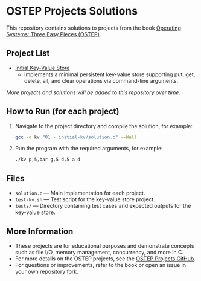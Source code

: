 # OSTEP Projects Solutions

This repository contains solutions to projects from the book [Operating Systems: Three Easy Pieces (OSTEP)](https://pages.cs.wisc.edu/~remzi/OSTEP/).

## Project List

- [Initial Key-Value Store](01%20-%20initial-kv/solution.c)
  - Implements a minimal persistent key-value store supporting put, get, delete, all, and clear operations via command-line arguments.

_More projects and solutions will be added to this repository over time._

## How to Run (for each project)

1. Navigate to the project directory and compile the solution, for example:
   ```sh
   gcc -o kv "01 - initial-kv/solution.c" --Wall
   ```
2. Run the program with the required arguments, for example:
   ```sh
   ./kv p,5,bar g,5 d,5 a d
   ```

## Files

- `solution.c` — Main implementation for each project.
- `test-kv.sh` — Test script for the key-value store project.
- `tests/` — Directory containing test cases and expected outputs for the key-value store.

## More Information

- These projects are for educational purposes and demonstrate concepts such as file I/O, memory management, concurrency, and more in C.
- For more details on the OSTEP projects, see the [OSTEP Projects GitHub](https://github.com/remzi-arpacidusseau/ostep-projects).
- For questions or improvements, refer to the book or open an issue in your own repository fork.
